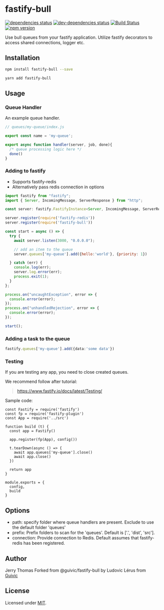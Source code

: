# fastify-bull
[![dependencies status](https://david-dm.org/jerrythomas/fastify-bull/status.svg)](https://david-dm.org/jerrythomas/fastify-bull#info=dependencies)
[![dev-dependencies status](https://david-dm.org/jerrythomas/fastify-bull/dev-status.svg)](https://david-dm.org/jerrythomas/fastify-bull#info=devDependencies)
[![Build Status](https://travis-ci.org/jerrythomas/fastify-bull.svg?branch=master)](https://travis-ci.org/jerrythomas/fastify-bull)
[![npm version](https://badge.fury.io/js/fastify-bull.svg)](https://badge.fury.io/js/fastify-bull)

Use bull queues from your fastify application. Utilize fastify decorators to access shared connections, logger etc.

## Installation

```bash
npm install fastify-bull --save

yarn add fastify-bull
```

## Usage

### Queue Handler

An example queue handler.

```js
// queues/my-queue/index.js

export const name = 'my-queue';

export async function handler(server, job, done){
  /* queue processing logic here */
  done()
}
```

### Adding to fastify

* Supports fastify-redis
* Alternatively pass redis connection in options

```js
import fastify from "fastify";
import { Server, IncomingMessage, ServerResponse } from "http";

const server: fastify.FastifyInstance<Server, IncomingMessage, ServerResponse> = fastify({logger:true});

server.register(require('fastify-redis'))
server.register(require('fastify-bull'))

const start = async () => {
  try {
    await server.listen(3000, "0.0.0.0");

    // add an item to the queue
    server.queues['my-queue'].add({hello:'world'}, {priority: 1})

  } catch (err) {
    console.log(err);
    server.log.error(err);
    process.exit(1);
  }
};

process.on("uncaughtException", error => {
  console.error(error);
});
process.on("unhandledRejection", error => {
  console.error(error);
});

start();
```

### Adding a task to the queue

```ts
fastify.queues['my-queue'].add({data:'some data'})
```

### Testing

If you are testing any app, you need to close created queues.

We recommend follow after tutorial: 

> https://www.fastify.io/docs/latest/Testing/


Sample code:

```
const Fastify = require('fastify')
const fp = require('fastify-plugin')
const App = require('../src')

function build (t) {
  const app = Fastify()

  app.register(fp(App), config())
  
  t.tearDown(async () => {
    await app.queues['my-queue'].close()
    await app.close()
  })

  return app
}

module.exports = {
  config,
  build
}
```

## Options

* path: specify folder where queue handlers are present. Exclude to use the default folder 'queues'
* prefix: Prefix folders to scan for the 'queues'. Default is ['.', 'dist', 'src'].
* connection: Provide connection to Redis. Default assumes that fastify-redis has been registered. 

## Author
Jerry Thomas
Forked from @guivic/fastify-bull by Ludovic Lérus from [Guivic](https://guivic.io)

## License

Licensed under [MIT](./LICENSE).
